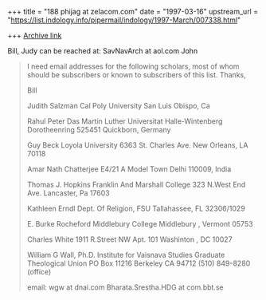 +++
title = "188 phijag at zelacom.com"
date = "1997-03-16"
upstream_url = "https://list.indology.info/pipermail/indology/1997-March/007338.html"

+++
[Archive link](https://list.indology.info/pipermail/indology/1997-March/007338.html)

Bill,
Judy can be reached at: SavNavArch at aol.com
John

>I need email addresses for the following scholars, most of whom should be
>subscribers or known to subscribers of this list. 
>Thanks,
>
>Bill
>
>Judith Salzman
>Cal Poly University
>San Luis Obispo, Ca  	
>
>Rahul Peter Das
>Martin Luther Universitat 
>Halle-Wintenberg
>Dorotheenring 525451 Quickborn, Germany 
>
>Guy Beck
>Loyola University
>6363 St. Charles Ave.
>New Orleans, LA  70118	
>
>Amar Nath Chatterjee
>E4/21 A Model Town
>Delhi 110009, India  	
>
>Thomas J. Hopkins
>Franklin And Marshall College
>323 N.West End Ave.
>Lancaster, Pa  17603
>
>Kathleen Erndl
>Dept. Of Religion, 
>FSU
>Tallahassee, FL  32306/1029	
>
>E. Burke Rocheford
>Middlebury College
>Middlebury , Vermont  05753	
>
>Charles White 
>1911 R.Street NW Apt. 101
>Washinton , DC  10027	
>		
>		
>		
>		
>		
>
> 	
>
>
>William G Wall, Ph.D.
>Institute for Vaisnava Studies
>Graduate Theological Union
>PO Box 11216
>Berkeley CA 94712
>(510) 849-8280 (office)
>
>email: wgw at dnai.com
>Bharata.Srestha.HDG at com.bbt.se
>
>
>
>
>





